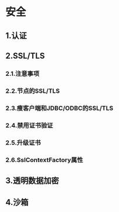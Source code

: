 # 安全
## 1.认证
## 2.SSL/TLS
### 2.1.注意事项
### 2.2.节点的SSL/TLS
### 2.3.瘦客户端和JDBC/ODBC的SSL/TLS
### 2.4.禁用证书验证
### 2.5.升级证书
### 2.6.SslContextFactory属性
## 3.透明数据加密
## 4.沙箱

<RightPane/>